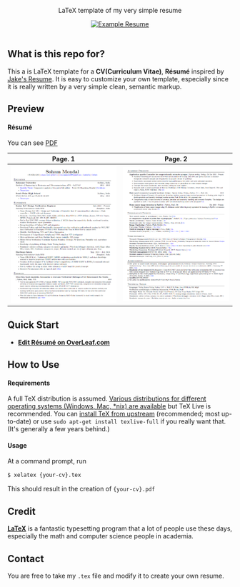 

<p align="center">
  LaTeX template of my very simple resume
</p>

<div align="center">
  <a href="https://raw.githubusercontent.com/Soham-coder/latex_resume/main/examples/Resume.pdf">
    <img alt="Example Resume" src="https://img.shields.io/badge/resume-pdf-green.svg" />
  </a>
</div>

<br />

## What is this repo for?

This a is LaTeX template for a **CV(Curriculum Vitae)**, **Résumé**  inspired by [Jake's Resume](https://www.overleaf.com/latex/templates/jakes-resume/syzfjbzwjncs). It is easy to customize your own template, especially since it is really written by a very simple clean, semantic markup.



## Preview

#### Résumé

You can see [PDF](https://raw.githubusercontent.com/Soham-coder/latex_resume/main/examples/Resume.pdf)

| Page. 1 | Page. 2 |
|:---:|:---:|
| [![Résumé](https://raw.githubusercontent.com/Soham-coder/latex_resume/main/examples/resume-0.png)](https://raw.githubusercontent.com/Soham-coder/latex_resume/main/examples/Resume.pdf)  | [![Résumé](https://raw.githubusercontent.com/Soham-coder/latex_resume/main/examples/resume-1.png)](https://raw.githubusercontent.com/Soham-coder/latex_resume/main/examples/Resume.pdf) |


## Quick Start

* [**Edit Résumé on OverLeaf.com**](https://www.overleaf.com/latex/templates/jakes-resume/syzfjbzwjncs)



## How to Use

#### Requirements

A full TeX distribution is assumed.  [Various distributions for different operating systems (Windows, Mac, \*nix) are available](http://tex.stackexchange.com/q/55437) but TeX Live is recommended.
You can [install TeX from upstream](http://tex.stackexchange.com/q/1092) (recommended; most up-to-date) or use `sudo apt-get install texlive-full` if you really want that.  (It's generally a few years behind.)

#### Usage

At a command prompt, run

```bash
$ xelatex {your-cv}.tex
```

This should result in the creation of ``{your-cv}.pdf``


## Credit

[**LaTeX**](http://www.latex-project.org) is a fantastic typesetting program that a lot of people use these days, especially the math and computer science people in academia.



## Contact

You are free to take my `.tex` file and modify it to create your own resume.
